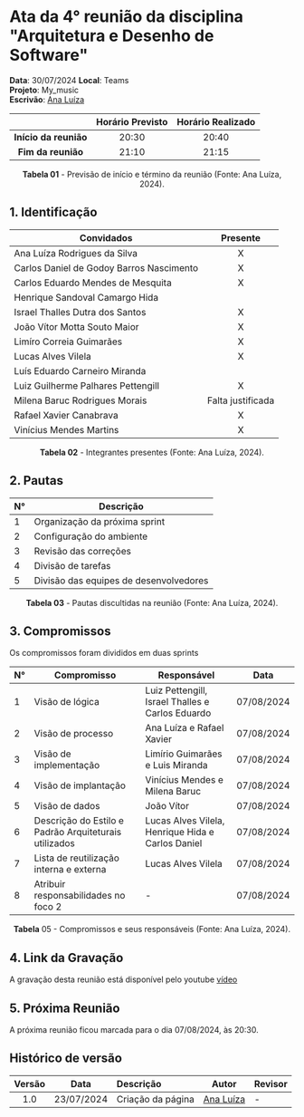 # Ata da  4° reunião da disciplina "Arquitetura e Desenho de Software"

[//]: # (**Ordem do escrivão da ata:** Limirio, Luis Miranda, Ana Luíza, Carlos Daniel, Carlos Eduardo, Henrique Hida, Israel Thalles, João Vítor, Lucas Alves Vilela, Luiz Guilherme, Milena Baruc, Rafael Xavier, Vinícius Mendes.)

**Data**:   30/07/2024 **Local**: Teams <br>
**Projeto**: My_music <br>
**Escrivão**:  [Ana Luíza](https://github.com/analuizargds)
<center>

|   | Horário Previsto | Horário Realizado |
|:-:| :-: | :-: |
|**Início da reunião**| 20:30 | 20:40 |
|**Fim da reunião**| 21:10 | 21:15 |

**Tabela 01** - Previsão de início e término da reunião (Fonte: Ana Luíza, 2024).

</center>


## 1. Identificação

<center>

| Convidados                               | Presente        |
|------------------------------------------|-----------------|
| Ana Luíza Rodrigues da Silva             |<center> X</center>|
| Carlos Daniel de Godoy Barros Nascimento |<center> X</center>|
| Carlos Eduardo Mendes de Mesquita        |<center> X </center>|
| Henrique Sandoval Camargo Hida           |<center> </center>|
| Israel Thalles Dutra dos Santos          |<center> X</center>|
| João Vítor Motta Souto Maior             |<center> X</center>|
| Limíro Correia Guimarães                 |<center> X</center>|
| Lucas Alves Vilela                       |<center> X</center>|
| Luís Eduardo Carneiro Miranda            |<center> </center>|
| Luiz Guilherme Palhares Pettengill       |<center> X</center>|
| Milena Baruc Rodrigues Morais            |<center> Falta justificada </center>|
| Rafael Xavier Canabrava                  |<center> X</center>|
| Vinícius Mendes Martins                  |<center> X</center>|

**Tabela 02** - Integrantes presentes (Fonte: Ana Luíza, 2024).
</center>

## 2. Pautas

<center>

| **N°** | **Descrição**|
|---|-----------------|
| 1 | Organização da próxima sprint |
| 2 | Configuração do ambiente |
| 3 | Revisão das correções |
| 4 | Divisão de tarefas |
| 5 | Divisão das equipes de desenvolvedores |

  
**Tabela 03** - Pautas discultidas na reunião (Fonte: Ana Luíza, 2024).

</center>

## 3. Compromissos

Os compromissos foram divididos em duas sprints

<center>

| **N°** | **Compromisso**       | **Responsável**   | **Data**    |
|-------|----------------------|------------------|------------|
| 1      |  Visão de lógica     | Luiz Pettengill, Israel Thalles e Carlos Eduardo | 07/08/2024 |
| 2      |  Visão de processo   | Ana Luíza e Rafael Xavier  | 07/08/2024 |
| 3      |  Visão de implementação | Limírio Guimarães e Luis Miranda    | 07/08/2024 |
| 4      |  Visão de implantação | Vinícius Mendes e Milena Baruc    | 07/08/2024 |
| 5      |  Visão de dados | João Vítor    | 07/08/2024 |
| 6      |  Descrição do Estilo e Padrão Arquiteturais utilizados | Lucas Alves Vilela, Henrique Hida e  Carlos Daniel    | 07/08/2024 |
| 7      |  Lista de reutilização interna e externa | Lucas Alves Vilela   | 07/08/2024 |
| 8      |  Atribuir responsabilidades no foco 2 | -    | 07/08/2024 |

**Tabela** 05 - Compromissos e seus responsáveis (Fonte: Ana Luíza, 2024).

</center>

## 4. Link da Gravação
A gravação desta reunião está disponível pelo youtube [vídeo](https://www.youtube.com/watch?v=xVzg1LPBC0c)

## 5. Próxima Reunião

A próxima reunião ficou marcada para o dia 07/08/2024, às 20:30.

## Histórico de versão

| Versão | Data      | Descrição | Autor | Revisor |
| :-:    | :-----:   | :------   | ----  | ------- |
| 1.0    |23/07/2024 |   Criação da página | [Ana Luíza](https://github.com/analuizargds) | - |
